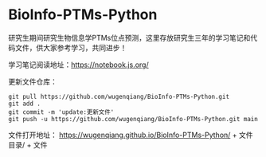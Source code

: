 # BioInfo-PTMs-Python
研究生期间研究生物信息学PTMs位点预测，这里存放研究生三年的学习笔记和代码文件，供大家参考学习，共同进步！

学习笔记阅读地址：https://notebook.js.org/

更新文件仓库：

```
git pull https://github.com/wugenqiang/BioInfo-PTMs-Python.git
git add .
git commit -m 'update:更新文件'
git push -u https://github.com/wugenqiang/BioInfo-PTMs-Python.git main

```

文件打开地址：
https://wugenqiang.github.io/BioInfo-PTMs-Python/ + 文件目录/ + 文件
